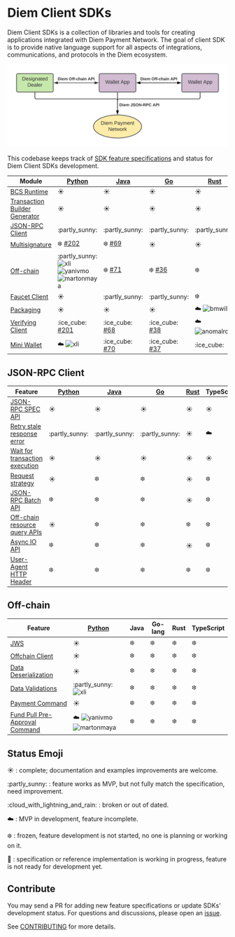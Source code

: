 # Diem Client SDKs

Diem Client SDKs is a collection of libraries and tools for creating applications integrated with Diem Payment Network.
The goal of client SDK is to provide native language support for all aspects of integrations, communications, and protocols in the Diem ecosystem.

![Diem Payment Network Integration Overview](overview.png)


This codebase keeps track of [SDK feature specifications](specs) and status for Diem Client SDKs development.


| Module                             | [Python][l1]                                    | [Java][l2]             | [Go][l3]               | [Rust][l4]            | TypeScript      | C#          | C++                                 |
|------------------------------------|-------------------------------------------------|------------------------|------------------------|-----------------------|-----------------|-------------|-------------------------------------|
| [BCS Runtime][1]                   | :sunny:                                         | :sunny:                | :sunny:                | :sunny:               | :partly\_sunny: | :sunny:     | :sunny:                             |
| [Transaction Builder Generator][2] | :sunny:                                         | :sunny:                | :sunny:                | :sunny:               | :snowflake:     | :snowflake: | :partly\_sunny:                     |
| [JSON-RPC Client][3]               | :partly\_sunny:                                 | :partly\_sunny:        | :partly\_sunny:        | :partly\_sunny:       | :partly\_sunny: | :snowflake: | :cloud\_with\_lightning\_and\_rain: |
| [Multisignature][4]                | :snowflake: [#202][p202]                        | :snowflake: [#69][j69] | :sunny:                | :sunny:               | :snowflake:     | :snowflake: | :snowflake:                         |
| [Off-chain][5]                     | :partly\_sunny: ![xli] ![yanivmo] ![martonmaya] | :snowflake: [#71][j71] | :snowflake: [#36][g36] | :snowflake:           | :snowflake:     | :snowflake: | :snowflake:                         |
| [Faucet Client][6]                 | :sunny:                                         | :partly\_sunny:        | :partly\_sunny:        | :snowflake:           | :partly\_sunny: | :snowflake: | :snowflake:                         |
| [Packaging][7]                     | :sunny:                                         | :sunny:                | :sunny:                | :cloud: ![bmwill]     | :snowflake:     | :snowflake: | :snowflake:                         |
| [Verifying Client][8]              | :ice\_cube: [#201][p201]                        | :ice\_cube: [#68][j68] | :ice\_cube: [#38][g38] | :cloud: ![anomalroil] | :ice\_cube:     | :ice\_cube: | :ice\_cube:                         |
| [Mini Wallet][9]                   | :cloud: ![xli]                                  | :ice\_cube: [#70][j70] | :ice\_cube: [#37][g37] | :ice\_cube:           | :ice\_cube:     | :ice\_cube: | :ice\_cube:                         |


## JSON-RPC Client

| Feature                              | [Python][pjrc]  | [Java][jjrc]    | [Go][gjrc]      | [Rust][rjrc] | TypeScript  |
|--------------------------------------|-----------------|-----------------|-----------------|--------------|-------------|
| [JSON-RPC SPEC API][c1]              | :sunny:         | :sunny:         | :sunny:         | :sunny:      | :sunny:     |
| [Retry stale response error][c2]     | :partly\_sunny: | :partly\_sunny: | :partly\_sunny: | :sunny:      | :cloud:     |
| [Wait for transaction execution][c3] | :sunny:         | :sunny:         | :sunny:         | :sunny:      | :sunny:     |
| [Request strategy][c4]               | :sunny:         | :snowflake:     | :snowflake:     | :sunny:      | :snowflake: |
| [JSON-RPC Batch API][c5]             | :snowflake:     | :snowflake:     | :snowflake:     | :sunny:      | :snowflake: |
| [Off-chain resource query APIs][c6]  | :sunny:         | :snowflake:     | :snowflake:     | :snowflake:  | :snowflake: |
| [Async IO API][c7]                   | :snowflake:     | :snowflake:     | :snowflake:     | :sunny:      | :snowflake: |
| [User-Agent HTTP Header][c8]         | :snowflake:     | :snowflake:     | :snowflake:     | :snowflake:  | :snowflake: |


## Off-chain

| Feature                              | [Python][poff]                   | Java        | Go-lang     | Rust        | TypeScript  |
|--------------------------------------|----------------------------------|-------------|-------------|-------------|-------------|
| [JWS][o1]                            | :sunny:                          | :snowflake: | :snowflake: | :snowflake: | :snowflake: |
| [Offchain Client][o2]                | :sunny:                          | :snowflake: | :snowflake: | :snowflake: | :snowflake: |
| [Data Deserialization][o3]           | :sunny:                          | :snowflake: | :snowflake: | :snowflake: | :snowflake: |
| [Data Validations][o4]               | :partly\_sunny: ![xli]           | :snowflake: | :snowflake: | :snowflake: | :snowflake: |
| [Payment Command][o5]                | :sunny:                          | :snowflake: | :snowflake: | :snowflake: | :snowflake: |
| [Fund Pull Pre-Approval Command][o6] | :cloud: ![yanivmo] ![martonmaya] | :snowflake: | :snowflake: | :snowflake: | :snowflake: |


## Status Emoji

:sunny: : complete; documentation and examples improvements are welcome.

:partly\_sunny: : feature works as MVP, but not fully match the specification, need improvement.

:cloud\_with\_lightning\_and\_rain: : broken or out of dated.

:cloud: : MVP in development, feature incomplete.

:snowflake: : frozen, feature development is not started, no one is planning or working on it.

:ice_cube: : specification or reference implementation is working in progress, feature is not ready for development yet.

## Contribute

You may send a PR for adding new feature specifications or update SDKs' development status.
For questions and discussions, please open an [issue](https://github.com/diem/client-sdks/issues).

See [CONTRIBUTING](CONTRIBUTING.md) for more details.


[1]: specs/bcs_runtime.md
[2]: specs/transaction_builder_generator.md
[3]: #user-content-json-rpc-client
[4]: https://github.com/diem/diem/tree/master/specifications/crypto#multi-signatures
[5]: #user-content-off-chain
[6]: specs/faucet_client.md
[7]: specs/packaging.md
[8]: specs/verifying_client.md
[9]: specs/mini_wallet.md

[c1]: specs/json_rpc_client.md#user-content-json-rpc-spec-api
[c2]: specs/json_rpc_client.md#user-content-retry-stale-response-error
[c3]: specs/json_rpc_client.md#user-content-wait-for-transactoin-execution
[c4]: specs/json_rpc_client.md#user-content-request-strategy
[c5]: specs/json_rpc_client.md#user-content-json-rpc-batch-requests
[c6]: specs/json_rpc_client.md#user-content-off-chain-resource-query-apis
[c7]: specs/json_rpc_client.md#user-content-async-io
[c8]: specs/json_rpc_client.md#user-content-user-agent-http-header

[f1]: specs/faucet_client.md#user-content-mint-coins
[f2]: specs/faucet_client.md#user-content-create-dd-account

[o1]: specs/off_chain.md#user-content-jws
[o2]: specs/off_chain.md#user-content-offchain-client
[o3]: specs/off_chain.md#user-content-data-deserialization
[o4]: specs/off_chain.md#user-content-data-validations
[o5]: specs/off_chain.md#user-content-payment-command
[o6]: specs/off_chain.md#user-content-fund-pull-pre-approval-command

[l1]: https://github.com/diem/client-sdk-python
[l2]: https://github.com/diem/client-sdk-java
[l3]: https://github.com/diem/client-sdk-go
[l4]: https://github.com/diem/diem/tree/master/client

[poff]: https://github.com/diem/client-sdk-python/tree/master/src/diem/offchain

[pjrc]: https://github.com/diem/client-sdk-python/tree/master/src/diem/jsonrpc
[jjrc]: https://github.com/diem/client-sdk-java/tree/master/src/main/java/com/diem/jsonrpc
[gjrc]: https://github.com/diem/client-sdk-go/tree/master/diemclient
[rjrc]: https://github.com/diem/diem/tree/master/client/json-rpc

[xli]: https://github.com/xli.png?size=20 "@xli"
[bmwill]: https://github.com/bmwill.png?size=20 "@bmwill"
[anomalroil]: https://github.com/anomalroil.png?size=20 "@anomalroil"
[yanivmo]: https://github.com/yanivmo.png?size=20 "@yanivmo"
[martonmaya]: https://github.com/martonmaya.png?size=20 "@martonmaya"

[p201]: https://github.com/diem/client-sdk-python/issues/201
[p202]: https://github.com/diem/client-sdk-python/issues/202

[j68]: https://github.com/diem/client-sdk-java/issues/68
[j69]: https://github.com/diem/client-sdk-java/issues/69
[j70]: https://github.com/diem/client-sdk-java/issues/70
[j71]: https://github.com/diem/client-sdk-java/issues/71

[g36]: https://github.com/diem/client-sdk-go/issues/36
[g37]: https://github.com/diem/client-sdk-go/issues/37
[g38]: https://github.com/diem/client-sdk-go/issues/38
